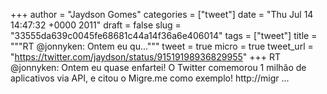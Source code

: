 
+++
author = "Jaydson Gomes"
categories = ["tweet"]
date = "Thu Jul 14 14:47:32 +0000 2011"
draft = false
slug = "33555da639c0045fe68681c44a14f36a6e406014"
tags = ["tweet"]
title = """RT @jonnyken: Ontem eu qu..."""
tweet = true
micro = true
tweet_url = "https://twitter.com/jaydson/status/91519198936829955"
+++
RT @jonnyken: Ontem eu quase enfartei! O Twitter comemorou 1 milhão de aplicativos via API, e citou o Migre.me como exemplo! http://migr ...
